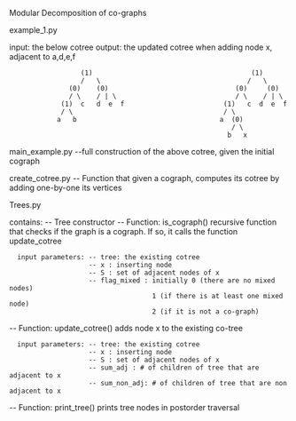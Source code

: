 Modular Decomposition of co-graphs

example_1.py

input: the below cotree 
output: the updated cotree when adding node x, adjacent to a,d,e,f

                      (1)                                        (1)
                      /   \                                     /   \
                   (0)    (0)                                (0)     (0)
                   / \    / | \                              / \    / | \
                 (1)  c   d  e  f                         (1)   c  d  e  f 
                 / \                                      / \
                a   b                                    a  (0)
                                                            / \
                                                           b   x
                                                           

main_example.py
--full construction of the above cotree, given the initial cograph


create_cotree.py
-- Function that given a cograph, computes its cotree by adding one-by-one its vertices


Trees.py

contains:
  -- Tree constructor
  -- Function: is_cograph() 
      recursive function that checks if the graph is a cograph. If so, it calls the function update_cotree 
      
      input parameters: -- tree: the existing cotree
                        -- x : inserting node
                        -- S : set of adjacent nodes of x
                        -- flag_mixed : initially 0 (there are no mixed nodes)
                                        1 (if there is at least one mixed node)
                                        2 (if it is not a co-graph)
                                        
  -- Function: update_cotree()
      adds node x to the existing co-tree 
      
      input parameters: -- tree: the existing cotree
                        -- x : inserting node
                        -- S : set of adjacent nodes of x
                        -- sum_adj : # of children of tree that are adjacent to x
                        -- sum_non_adj: # of children of tree that are non adjacent to x

-- Function: print_tree()
    prints tree nodes in postorder traversal
